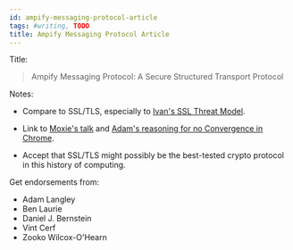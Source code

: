 ```yaml
---
id: ampify-messaging-protocol-article
tags: #writing, TODO
title: Ampify Messaging Protocol Article
---
```


Title:

> Ampify Messaging Protocol: A Secure Structured Transport Protocol

Notes:

* Compare to SSL/TLS, especially to [Ivan's SSL Threat Model](http://blog.ivanristic.com/2009/09/ssl-threat-model.html).

* Link to [Moxie's talk](http://www.youtube.com/watch?v=xIiklPyS8MU) and [Adam's reasoning for no Convergence in Chrome](http://www.imperialviolet.org/2011/09/07/convergence.html).

* Accept that SSL/TLS might possibly be the best-tested crypto protocol in this history of computing.

Get endorsements from:

* Adam Langley
* Ben Laurie
* Daniel J. Bernstein
* Vint Cerf
* Zooko Wilcox-O'Hearn